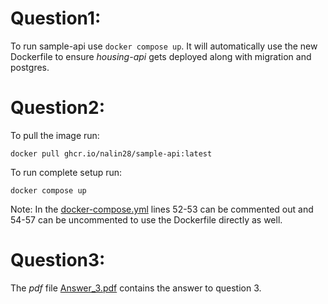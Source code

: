 # Question1:
To run sample-api use `docker compose up`. It will automatically use the new Dockerfile to ensure *housing-api* gets deployed along with migration and postgres.

# Question2:
To pull the image run:
```
docker pull ghcr.io/nalin28/sample-api:latest
```

To run complete setup run:
```
docker compose up
``` 
Note: In the [docker-compose.yml](./docker-compose.yml) lines 52-53 can be commented out and 54-57 can be uncommented to use the Dockerfile directly as well.

# Question3:
The *pdf* file [Answer_3.pdf](./Answer_3.pdf) contains the answer to question 3.